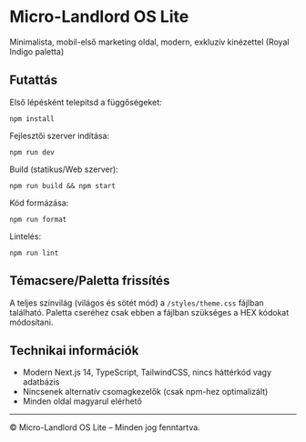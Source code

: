 # Micro-Landlord OS Lite

Minimalista, mobil-első marketing oldal, modern, exkluzív kinézettel (Royal Indigo paletta)

## Futattás

Első lépésként telepítsd a függőségeket:

```
npm install
```

Fejlesztői szerver indítása:

```
npm run dev
```

Build (statikus/Web szerver):

```
npm run build && npm start
```

Kód formázása:

```
npm run format
```

Lintelés:

```
npm run lint
```

## Témacsere/Paletta frissítés

A teljes színvilág (világos és sötét mód) a `/styles/theme.css` fájlban található. Paletta cseréhez csak ebben a fájlban szükséges a HEX kódokat módosítani.

## Technikai információk

- Modern Next.js 14, TypeScript, TailwindCSS, nincs háttérkód vagy adatbázis
- Nincsenek alternatív csomagkezelők (csak npm-hez optimalizált)
- Minden oldal magyarul elérhető

---

© Micro-Landlord OS Lite – Minden jog fenntartva.
